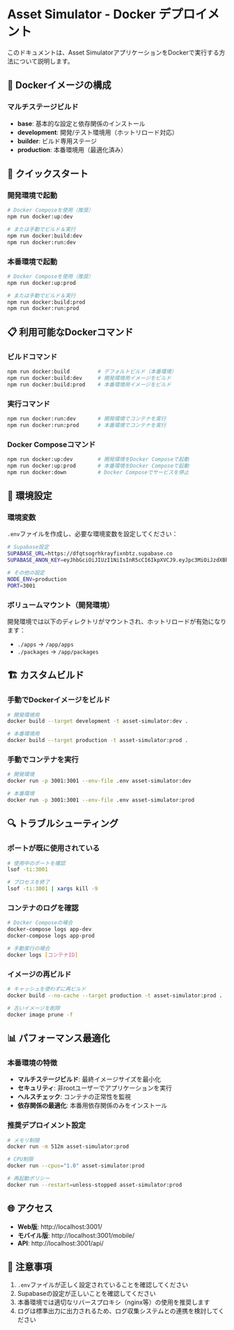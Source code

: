 # Asset Simulator - Docker デプロイメント

このドキュメントは、Asset SimulatorアプリケーションをDockerで実行する方法について説明します。

## 🐳 Dockerイメージの構成

### マルチステージビルド

- **base**: 基本的な設定と依存関係のインストール
- **development**: 開発/テスト環境用（ホットリロード対応）
- **builder**: ビルド専用ステージ
- **production**: 本番環境用（最適化済み）

## 🚀 クイックスタート

### 開発環境で起動

```bash
# Docker Composeを使用（推奨）
npm run docker:up:dev

# または手動でビルド＆実行
npm run docker:build:dev
npm run docker:run:dev
```

### 本番環境で起動

```bash
# Docker Composeを使用（推奨）
npm run docker:up:prod

# または手動でビルド＆実行
npm run docker:build:prod
npm run docker:run:prod
```

## 📋 利用可能なDockerコマンド

### ビルドコマンド
```bash
npm run docker:build         # デフォルトビルド（本番環境）
npm run docker:build:dev     # 開発環境用イメージをビルド
npm run docker:build:prod    # 本番環境用イメージをビルド
```

### 実行コマンド
```bash
npm run docker:run:dev       # 開発環境でコンテナを実行
npm run docker:run:prod      # 本番環境でコンテナを実行
```

### Docker Composeコマンド
```bash
npm run docker:up:dev        # 開発環境をDocker Composeで起動
npm run docker:up:prod       # 本番環境をDocker Composeで起動
npm run docker:down          # Docker Composeでサービスを停止
```

## 🔧 環境設定

### 環境変数

`.env`ファイルを作成し、必要な環境変数を設定してください：

```bash
# Supabase設定
SUPABASE_URL=https://dfqtsogrhkrayfixnbtz.supabase.co
SUPABASE_ANON_KEY=eyJhbGciOiJIUzI1NiIsInR5cCI6IkpXVCJ9.eyJpc3MiOiJzdXBhYmFzZSIsInJlZiI6ImRmcXRzb2dyaGtyYXlmaXhuYnR6Iiwicm9sZSI6InNlcnZpY2Vfcm9sZSIsImlhdCI6MTc1MjkzMTE2MiwiZXhwIjoyMDY4NTA3MTYyfQ.H5ufVadO5-k38NWY33WHeRYrkJmT5M5M4-FDa9lwcEo

# その他の設定
NODE_ENV=production
PORT=3001
```

### ボリュームマウント（開発環境）

開発環境では以下のディレクトリがマウントされ、ホットリロードが有効になります：
- `./apps` → `/app/apps`
- `./packages` → `/app/packages`

## 🏗️ カスタムビルド

### 手動でDockerイメージをビルド

```bash
# 開発環境用
docker build --target development -t asset-simulator:dev .

# 本番環境用
docker build --target production -t asset-simulator:prod .
```

### 手動でコンテナを実行

```bash
# 開発環境
docker run -p 3001:3001 --env-file .env asset-simulator:dev

# 本番環境
docker run -p 3001:3001 --env-file .env asset-simulator:prod
```

## 🔍 トラブルシューティング

### ポートが既に使用されている

```bash
# 使用中のポートを確認
lsof -ti:3001

# プロセスを終了
lsof -ti:3001 | xargs kill -9
```

### コンテナのログを確認

```bash
# Docker Composeの場合
docker-compose logs app-dev
docker-compose logs app-prod

# 手動実行の場合
docker logs [コンテナID]
```

### イメージの再ビルド

```bash
# キャッシュを使わずに再ビルド
docker build --no-cache --target production -t asset-simulator:prod .

# 古いイメージを削除
docker image prune -f
```

## 📊 パフォーマンス最適化

### 本番環境の特徴

- **マルチステージビルド**: 最終イメージサイズを最小化
- **セキュリティ**: 非rootユーザーでアプリケーションを実行
- **ヘルスチェック**: コンテナの正常性を監視
- **依存関係の最適化**: 本番用依存関係のみをインストール

### 推奨デプロイメント設定

```bash
# メモリ制限
docker run -m 512m asset-simulator:prod

# CPU制限
docker run --cpus="1.0" asset-simulator:prod

# 再起動ポリシー
docker run --restart=unless-stopped asset-simulator:prod
```

## 🌐 アクセス

- **Web版**: http://localhost:3001/
- **モバイル版**: http://localhost:3001/mobile/
- **API**: http://localhost:3001/api/

## 📝 注意事項

1. `.env`ファイルが正しく設定されていることを確認してください
2. Supabaseの設定が正しいことを確認してください
3. 本番環境では適切なリバースプロキシ（nginx等）の使用を推奨します
4. ログは標準出力に出力されるため、ログ収集システムとの連携を検討してください
